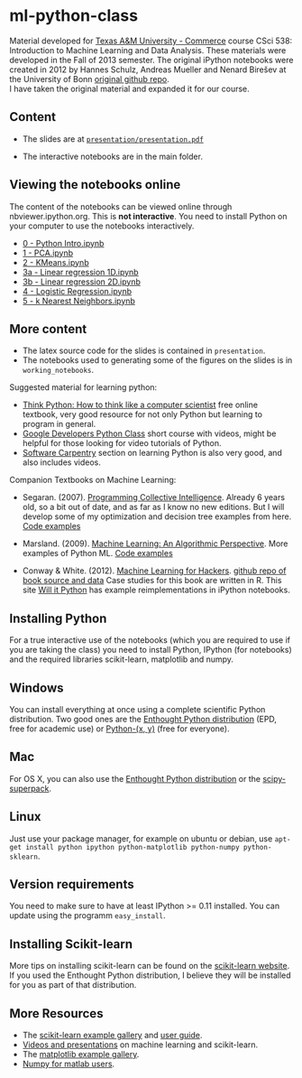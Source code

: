 ml-python-class
=====================

Material developed for [Texas A&M University -
Commerce](http://tamuc.edu) course CSci 538: Introduction to Machine
Learning and Data Analysis.  These materials were developed in the
Fall of 2013 semester.  The original iPython notebooks were created in
2012 by Hannes Schulz, Andreas Mueller and Nenard Birešev at the
University of Bonn
[original github repo](https://github.com/amueller/tutorial_ml_gkbionics).  
I have taken the original material and expanded it for our course.

Content
-------

- The slides are at [``presentation/presentation.pdf``](https://bitbucket.org/dharter/ml-python-class/src/0da68ef892acce620a58162ba4abe68426cae5ad/presentation/presentation.pdf?at=master)

- The interactive notebooks are in the main folder.

Viewing the notebooks online
----------------------------

The content of the notebooks can be viewed online through nbviewer.ipython.org.
This is **not interactive**. You need to install Python on your computer to use the notebooks interactively.

- [0 - Python Intro.ipynb](http://nbviewer.ipython.org/urls/raw.github.com/temporaer/tutorial_ml_gkbionics/master/0%2520-%2520Python%2520Intro.ipynb)
- [1 - PCA.ipynb](http://nbviewer.ipython.org/urls/raw.github.com/temporaer/tutorial_ml_gkbionics/master/1%2520-%2520PCA.ipynb)
- [2 - KMeans.ipynb](http://nbviewer.ipython.org/urls/raw.github.com/temporaer/tutorial_ml_gkbionics/master/2%2520-%2520KMeans.ipynb)
- [3a - Linear regression 1D.ipynb](http://nbviewer.ipython.org/urls/raw.github.com/temporaer/tutorial_ml_gkbionics/master/3a%2520-%2520Linear%2520regression%25201D.ipynb)
- [3b - Linear regression 2D.ipynb](http://nbviewer.ipython.org/urls/raw.github.com/temporaer/tutorial_ml_gkbionics/master/3b%2520-%2520Linear%2520regression%25202D.ipynb)
- [4 - Logistic Regression.ipynb](http://nbviewer.ipython.org/urls/raw.github.com/temporaer/tutorial_ml_gkbionics/master/4%2520-%2520Logistic%2520Regression.ipynb)
- [5 - k Nearest Neighbors.ipynb](http://nbviewer.ipython.org/urls/raw.github.com/temporaer/tutorial_ml_gkbionics/master/5%2520-%2520k%2520Nearest%2520Neighbors.ipynb)

More content
------------

- The latex source code for the slides is contained in ``presentation``.
- The notebooks used to generating some of the figures on the slides is in ``working_notebooks``.


Suggested material for learning python:

- [Think Python: How to think like a computer scientist](http://www.greenteapress.com/thinkpython/) free online textbook, very good resource for not only Python but learning to program in general.
- [Google Developers Python Class](https://developers.google.com/edu/python/?hl=ru&csw=1) short course with videos, might be helpful for those looking for video tutorials of Python.
- [Software Carpentry](http://software-carpentry.org/v4/python/index.html) section on learning Python is also very good, and also includes videos.

Companion Textbooks on Machine Learning:

- Segaran. (2007). [Programming Collective Intelligence](http://www.amazon.com/Programming-Collective-Intelligence-Building-Applications/dp/0596529325/ref=sr_1_1?ie=UTF8&qid=1376624477&sr=8-1&keywords=segaran+programming+collective+intelligence).
  Already 6 years old, so a bit out of date, and as far as I know no new
  editions.  But I will develop some of my optimization and decision
  tree examples from here.   [Code examples](http://blog.kiwitobes.com/?p=44)

- Marsland. (2009). [Machine Learning: An Algorithmic Perspective](http://www.amazon.com/Machine-Learning-Algorithmic-Perspective-Recognition/dp/1420067184/ref=sr_1_1?ie=UTF8&qid=1376624555&sr=8-1&keywords=machine+learning+an+algorithmic+perspective).
  More examples of Python ML.  [Code examples](http://seat.massey.ac.nz/personal/s.r.marsland/MLbook.html)

- Conway & White. (2012). [Machine Learning for
  Hackers](http://www.amazon.com/Machine-Learning-Hackers-Drew-Conway/dp/1449303714/ref=sr_1_1?ie=UTF8&qid=1376624747&sr=8-1&keywords=machine+learning+for+hackers). [github repo of book source and data](https://github.com/johnmyleswhite/ML_for_Hackers)
  Case studies for this book are written in R.  This site 
  [Will it Python](http://slendrmeans.wordpress.com/will-it-python/)
  has example reimplementations in iPython notebooks.
  


Installing Python
-----------------

For a true interactive use of the notebooks (which you are required to
use if you are taking the class) you need to install Python, IPython
(for notebooks) and the required libraries scikit-learn, matplotlib
and numpy.

Windows
-------
You can install everything at once using a complete scientific Python distribution.
Two good ones are the [Enthought Python distribution](http://www.enthought.com/products/epd.php) (EPD, free for academic use) or  [Python-(x, y)](http://code.google.com/p/pythonxy/) (free for everyone).

Mac
---
For OS X, you can also use the [Enthought Python distribution](http://www.enthought.com/products/epd.php) or the [scipy-superpack](http://fonnesbeck.github.com/ScipySuperpack/).


Linux
-----
Just use your package manager, for example on ubuntu or debian, use
``apt-get install python ipython python-matplotlib python-numpy python-sklearn``.

Version requirements
--------------------
You need to make sure to have at least IPython >= 0.11 installed. You can update using the programm ``easy_install``.

Installing Scikit-learn
-----------------------
More tips on installing scikit-learn can be found on the [scikit-learn website](http://scikit-learn.sourceforge.net/dev/install.html#installing-an-official-release).  If you used the Enthought Python distribution, I believe they will be installed for you as part of that distribution.


More Resources
--------------
- The [scikit-learn example gallery](http://scikit-learn.sourceforge.net/dev/auto_examples/index.html) and [user guide](http://scikit-learn.sourceforge.net/dev/user_guide.html).
- [Videos and presentations](http://scikit-learn.sourceforge.net/dev/presentations.html) on machine learning and scikit-learn.
- The [matplotlib example gallery](http://matplotlib.org/gallery.html).
- [Numpy for matlab users](http://www.scipy.org/NumPy_for_Matlab_Users).

